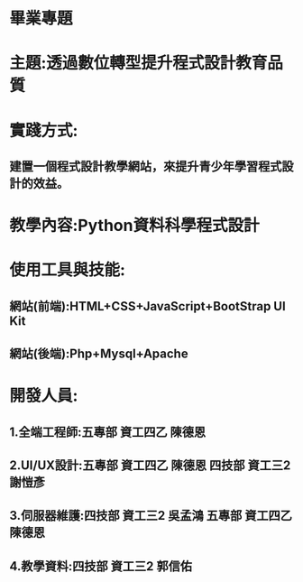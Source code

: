 # 畢業專題
# 主題:透過數位轉型提升程式設計教育品質
# 實踐方式:
## 建置一個程式設計教學網站，來提升青少年學習程式設計的效益。
# 教學內容:Python資料科學程式設計
# 使用工具與技能:
## 網站(前端):HTML+CSS+JavaScript+BootStrap UI Kit
## 網站(後端):Php+Mysql+Apache 
# 開發人員:
## 1.全端工程師:五專部 資工四乙 陳德恩
## 2.UI/UX設計:五專部 資工四乙 陳德恩 四技部 資工三2 謝愷彥
## 3.伺服器維護:四技部 資工三2 吳孟鴻 五專部 資工四乙 陳德恩
## 4.教學資料:四技部 資工三2 郭信佑
